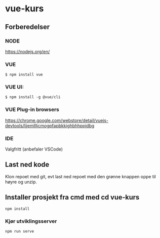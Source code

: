 # vue-kurs


## Forberedelser

### NODE 

https://nodejs.org/en/

### VUE 
```
$ npm install vue 
```

### VUE UI:
```
$ npm install -g @vue/cli
```

### VUE Plug-in browsers
https://chrome.google.com/webstore/detail/vuejs-devtools/ljjemllljcmogpfapbkkighbhhppjdbg

### IDE
Valgfritt (anbefaler VSCode)


## Last ned kode
Klon repoet med git, evt last ned repoet med den grønne knappen oppe til høyre og unzip.

## Installer prosjekt fra cmd med cd vue-kurs
```
npm install
```

### Kjør utviklingsserver
```
npm run serve
```